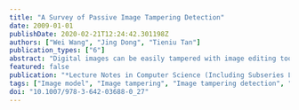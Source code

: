 ```yaml
---
title: "A Survey of Passive Image Tampering Detection"
date: 2009-01-01
publishDate: 2020-02-21T12:24:42.301198Z
authors: ["Wei Wang", "Jing Dong", "Tieniu Tan"]
publication_types: ["6"]
abstract: "Digital images can be easily tampered with image editing tools. The detection of tampering operations is of great importance. Passive digital image tampering detection aims at verifying the authenticity of digital images without any a prior knowledge on the original images. There are various methods proposed in this filed in recent years. In this paper, we present an overview of these methods in three levels, that is low level, middle level, and high level in semantic sense. The main ideas of the proposed approaches at each level are described in detail, and some comments are given. © 2009 Springer."
featured: false
publication: "*Lecture Notes in Computer Science (Including Subseries Lecture Notes in Artificial Intelligence and Lecture Notes in Bioinformatics)*"
tags: ["Image model", "Image tampering", "Image tampering detection", "Imaging process"]
doi: "10.1007/978-3-642-03688-0_27"
---
```


